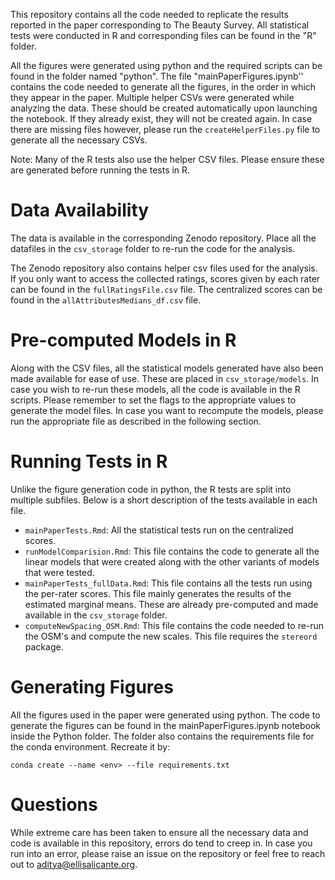This repository contains all the code needed to replicate the results reported in the paper corresponding to The Beauty Survey. All statistical tests were conducted in R and corresponding files can be found in the "R" folder.


All the figures were generated using python and the required scripts can be found in the folder named "python". The file "mainPaperFigures.ipynb'' contains the code needed to generate all the figures, in the order in which they appear in the paper. Multiple helper CSVs were generated while analyzing the data. These should be created automatically upon launching the notebook. If they already exist, they will not be created again. In case there are missing files however, please run the ```createHelperFiles.py``` file to generate all the necessary CSVs.


Note: Many of the R tests also use the helper CSV files. Please ensure these are generated before running the tests in R.


# Data Availability

The data is available in the corresponding Zenodo repository. Place all the datafiles in the ```csv_storage``` folder to re-run the code for the analysis.

The Zenodo repository also contains helper csv files used for the analysis. If you only want to access the collected ratings, scores given by each rater can be found in the ```fullRatingsFile.csv``` file. The centralized scores can be found in the ```allAttributesMedians_df.csv``` file.

# Pre-computed Models in R

Along with the CSV files, all the statistical models generated have also been made available for ease of use. These are placed in ```csv_storage/models```. In case you wish to re-run these models, all the code is available in the R scripts. Please remember to set the flags to the appropriate values to generate the model files. In case you want to recompute the models, please run the appropriate file as described in the following section.


# Running Tests in R


Unlike the figure generation code in python, the R tests are split into multiple subfiles. Below is a short description of the tests available in each file. 

- ```mainPaperTests.Rmd```: All the statistical tests run on the centralized scores.
- ```runModelComparision.Rmd```: This file contains the code to generate all the linear models that were created along with the other variants of models that were tested.
- ```mainPaperTests_fullData.Rmd```: This file contains all the tests run using the per-rater scores. This file mainly generates the results of the estimated marginal means. These are already pre-computed and made available in the ```csv_storage``` folder.
- ```computeNewSpacing_OSM.Rmd```: This file contains the code needed to re-run the OSM's and compute the new scales. This file requires the ```stereord``` package.

# Generating Figures

All the figures used in the paper were generated using python. The code to generate the figures can be found in the mainPaperFigures.ipynb notebook inside the Python folder. The folder also contains the requirements file for the conda environment. Recreate it by:

```
conda create --name <env> --file requirements.txt
```

# Questions


While extreme care has been taken to ensure all the necessary data and code is available in this repository, errors do tend to creep in. In case you run into an error, please raise an issue on the repository or feel free to reach out to aditya@ellisalicante.org.

